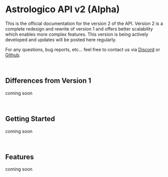 # Astrologico API v2 (Alpha)

This is the official documentation for the version 2 of the API. Version 2 is a complete redesign and rewrite of version 1 and offers better scalability which enables more complex features. This version is being actively developed and updates will be posted here regularly.

For any questions, bug reports, etc... feel free to contact us via [Discord](https://discord.gg/jtaCURK) or [Github](https://github.com/timotejroiko/astrologico-docs).

<br>

## Differences from Version 1

coming soon

<br>

## Getting Started

coming soon

<br>

## Features

coming soon

<br>